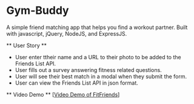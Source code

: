 # Gym-Buddy
A simple friend matching app that helps you find a workout partner. Built with javascript, jQuery, NodeJS, and ExpressJS.

** User Story **
- User enter ttheir name and a URL to their photo to be added to the Friends List API.
- User fills out a survey answering fitness related questions.
- User will see their best match in a modal when they submit the form.
- User can view the Friends List API in json format. 

** Video Demo **
[[Video Demo of FitFriends](https://youtu.be/6NDKSBmkj0o)]



